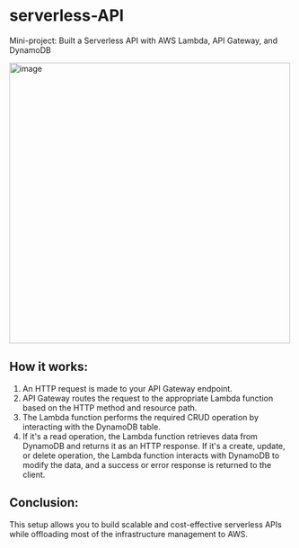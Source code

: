 # serverless-API
Mini-project: Built a Serverless API with AWS Lambda, API Gateway, and DynamoDB

<img width="500" alt="image" src="https://github.com/ElizabethViolin/serverless-API/assets/130325688/e6a41792-c650-4635-be49-a51b8f6a1b22">

## How it works:
1. An HTTP request is made to your API Gateway endpoint.
2. API Gateway routes the request to the appropriate Lambda function based on the HTTP method and resource path.
3. The Lambda function performs the required CRUD operation by interacting with the DynamoDB table.
4. If it's a read operation, the Lambda function retrieves data from DynamoDB and returns it as an HTTP response. If it's a create, update, or delete operation, the Lambda function interacts with DynamoDB to modify the data, and a success or error response is returned to the client.

## Conclusion:
This setup allows you to build scalable and cost-effective serverless APIs while offloading most of the infrastructure management to AWS.
